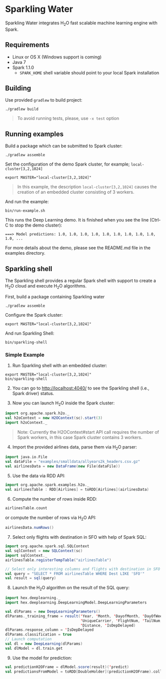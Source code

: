 # Sparkling Water

Sparkling Water integrates H<sub>2</sub>O fast scalable machine learning engine with Spark.

## Requirements

  * Linux or OS X (Windows support is coming)
  * Java 7
  * Spark 1.1.0 
    * `SPARK_HOME` shell variable should point to your local Spark installation
  
## Building

Use provided `gradlew` to build project:

```
./gradlew build
```

> To avoid running tests, please, use `-x test` option

## Running examples

Build a package which can be submitted to Spark cluster:
```
./gradlew assemble
```

Set the configuration of the demo Spark cluster, for example; `local-cluster[3,2,1024]`

```
export MASTER="local-cluster[3,2,1024]"
```
> In this example, the description `local-cluster[3,2,1024]` causes the creation of an embedded cluster consisting of 3 workers.

And run the example:
```
bin/run-example.sh
```
This runs the Deep Learning demo.  It is finished when you see the line (Ctrl-C to stop the demo cluster):
```
===> Model predictions: 1.0, 1.0, 1.0, 1.0, 1.0, 1.0, 1.0, 1.0, 1.0, 1.0, ...
```
For more details about the demo, please see the README.md file in the examples directory.


## Sparkling shell

The Sparkling shell provides a regular Spark shell with support to create a H<sub>2</sub>O cloud and execute H<sub>2</sub>O algorithms.

First, build a package containing Sparkling water
```
./gradlew assemble
```

Configure the Spark cluster:
```
export MASTER="local-cluster[3,2,1024]"
```

And run Sparkling Shell:
```
bin/sparkling-shell
```

### Simple Example

1. Run Sparkling shell with an embedded cluster:
  ```
  export MASTER="local-cluster[3,2,1024]"
  bin/sparkling-shell
  ```

2. You can go to [http://localhost:4040/](http://localhost:4040/) to see the Sparkling shell (i.e., Spark driver) status.


3. Now you can launch H<sub>2</sub>O inside the Spark cluster:
  ```scala
  import org.apache.spark.h2o._
  val h2oContext = new H2OContext(sc).start(3)
  import h2oContext._
  ```

  > Note: Currently the H2OContext#start API call requires the number of Spark workers, in this case Spark cluster contains 3 workers.


4. Import the provided airlines data, parse them via H<sub>2</sub>O parser:
  ```scala
  import java.io.File
  val dataFile = "examples/smalldata/allyears2k_headers.csv.gz"
  val airlinesData = new DataFrame(new File(dataFile))
  ```

5. Use the data via RDD API:
  ```scala
  import org.apache.spark.examples.h2o._
  val airlinesTable : RDD[Airlines] = toRDD[Airlines](airlinesData)
  ```

6. Compute the number of rows inside RDD:
  ```scala
  airlinesTable.count
  ```
  or compute the number of rows via H<sub>2</sub>O API:
  ```scala
  airlinesData.numRows()
  ```

7. Select only flights with destination in SFO with help of Spark SQL:
  ```scala
  import org.apache.spark.sql.SQLContext
  val sqlContext = new SQLContext(sc)
  import sqlContext._ 
  airlinesTable.registerTempTable("airlinesTable")

  // Select only interesting columns and flights with destination in SFO
  val query = "SELECT * FROM airlinesTable WHERE Dest LIKE 'SFO'"
  val result = sql(query)
  ```

8. Launch the H<sub>2</sub>O algorithm on the result of the SQL query:
  ```scala
  import hex.deeplearning._
  import hex.deeplearning.DeepLearningModel.DeepLearningParameters

  val dlParams = new DeepLearningParameters()
  dlParams._training_frame = result('Year, 'Month, 'DayofMonth, 'DayOfWeek, 'CRSDepTime, 'CRSArrTime,
                                    'UniqueCarrier, 'FlightNum, 'TailNum, 'CRSElapsedTime, 'Origin, 'Dest,
                                    'Distance, 'IsDepDelayed)
  dlParams.response_column = 'IsDepDelayed
  dlParams.classification = true
  // Launch computation
  val dl = new DeepLearning(dlParams)
  val dlModel = dl.train.get
  ```
  
9. Use the model for prediction:
  ```scala
  val predictionH2OFrame = dlModel.score(result)('predict)
  val predictionsFromModel = toRDD[DoubleHolder](predictionH2OFrame).collect.map(_.result.getOrElse(Double.NaN))
  ```
  
